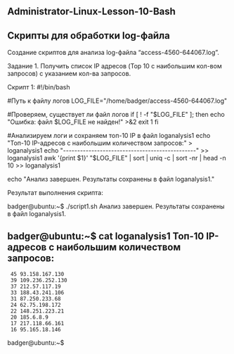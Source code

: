 ## Administrator-Linux-Lesson-10-Bash
## Скрипты для обработки log-файла

Создание скриптов для анализа log-файла “access-4560-644067.log”.

Задание 1. Получить список IP адресов (Top 10 с наибольшим кол-вом запросов) с указанием кол-ва запросов.

Скрипт 1:
#!/bin/bash

#Путь к файлу логов
LOG_FILE="/home/badger/access-4560-644067.log"

#Проверяем, существует ли файл логов
if [ ! -f "$LOG_FILE" ]; then
    echo "Ошибка: файл $LOG_FILE не найден!" >&2
    exit 1
fi

#Анализируем логи и сохраняем топ-10 IP в файл loganalysis1
echo "Топ-10 IP-адресов с наибольшим количеством запросов:" > loganalysis1
echo "-----------------------------------------------" >> loganalysis1
awk '{print $1}' "$LOG_FILE" | sort | uniq -c | sort -nr | head -n 10 >> loganalysis1

echo "Анализ завершен. Результаты сохранены в файл loganalysis1."

Результат выполнения скрипта:

badger@ubuntu:~$ ./script1.sh
Анализ завершен. Результаты сохранены в файл loganalysis1.

badger@ubuntu:~$ cat loganalysis1
Топ-10 IP-адресов с наибольшим количеством запросов:
-----------------------------------------------
     45 93.158.167.130
     39 109.236.252.130
     37 212.57.117.19
     33 188.43.241.106
     31 87.250.233.68
     24 62.75.198.172
     22 148.251.223.21
     20 185.6.8.9
     17 217.118.66.161
     16 95.165.18.146
badger@ubuntu:~$
